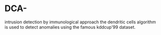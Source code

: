 # DCA-
intrusion detection by immunological approach
the  dendritic  cells algorithm is used to detect anomalies using the famous kddcup'99 dataset. 
